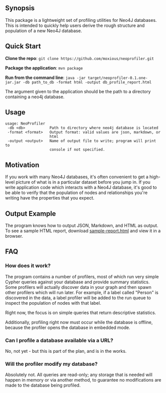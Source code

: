 ## Synopsis

This package is a lightweight set of profiling utilities for Neo4J databases.
This is intended to quickly help users derive the rough structure and
population of a new Neo4J database.

## Quick Start

**Clone the repo**: `git clone https://github.com/moxious/neoprofiler.git`

**Package the application**:  `mvn package`

**Run from the command line**: 
`java -jar target/neoprofiler-0.1.one-jar.jar -db path_to_db -format html -output db_profile_report.html`

The argument given to the application should be the path to a directory containing a neo4j database.

## Usage

```
usage: NeoProfiler
 -db <db>           Path to directory where neo4j database is located
 -format <format>   Output format: valid values are json, markdown, or
                    html
 -output <output>   Name of output file to write; program will print to
                    console if not specified.
```

## Motivation

If you work with many Neo4J databases, it's often convenient to get a
high-level picture of what is in a particular dataset before you jump in.  If
you write application code which interacts with a Neo4J database, it's good to
be able to verify that the population of nodes and relationships you're writing
have the properties that you expect.

## Output Example

The program knows how to output JSON, Markdown, and HTML as output.   To see
a sample HTML report, download [sample-report.html](sample-report.html) and
view it in a browser.

## FAQ

### How does it work?

The program contains a number of profilers, most of which run very simple
Cypher queries against your database and provide summary statistics.  Some
profilers will actually discover data in your graph and then spawn other
profilers which will run later.  For example, if a label called "Person" is
discovered in the data, a label profiler will be added to the run queue to 
inspect the population of nodes with that label.

Right now, the focus is on simple queries that return descriptive statistics.

Additionally, profiling right now must occur while the database is offline,
because the profiler opens the database in embedded mode.

### Can I profile a database available via a URL?

No, not yet - but this is part of the plan, and is in the works.

### Will the profiler modify my database?

Absolutely not.  All queries are read-only; any storage that is needed will
happen in memory or via another method, to guarantee no modifications are
made to the database being profiled.



